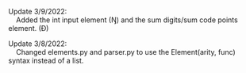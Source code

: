 Update 3/9/2022:  
&nbsp;&nbsp;&nbsp;&nbsp;Added the int input element (Ŋ) and the sum digits/sum code points element. (Đ)

Update 3/8/2022:  
&nbsp;&nbsp;&nbsp;&nbsp;Changed elements.py and parser.py to use the Element(arity, func) syntax instead of a list.
